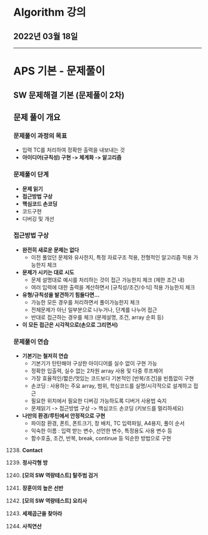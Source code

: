 # Algorithm 강의

## 2022년 03월 18일

---

# APS 기본 - 문제풀이

## SW 문제해결 기본 (문제풀이 2차)

## 문제 풀이 개요

### 문제풀이 과정의 목표

+ 입력 TC를 처리하여 정확한 출력을 내보내는 것
+ **아이디어(규칙성) 구현 -> 체계화 -> 알고리즘**

### 문제풀이 단계

+ **문제 읽기**
+ **접근방법 구상**
+ **핵심코드 손코딩**
+ 코드구현
+ 디버깅 및 개선

### 접근방법 구상

+ **완전히 새로운 문제는 없다**
  + 이전 풀었던 문제와 유사한지, 특정 자료구조 적용, 전형적인 알고리즘 적용 가능한지 체크
+ **문제가 시키는 대로 시도**
  + 문제 설명대로 예시를 처리하는 것이 접근 가능한지 체크 (제한 조건 내)
  + 여러 입력에 대한 출력을 계산하면서 [규칙성/조건/수식] 적용 가능한지 체크
+ **유형/규칙성을 발견하기 힘들다면...**
  + 가능한 모든 경우를 처리하면서 풀이가능한지 체크
  + 전체문제가 아닌 일부분으로 나누거나, 단계를 나누어 접근
  + 반대로 접근하는 경우를 체크 (문제설명, 조건, array 순회 등)
+ **이 모든 접근은 시각적으로(손으로 그리면서)**

### 문제풀이 연습

+ **기본기는 철저히 연습**
  + 기본기가 탄탄해야 구상한 아이디어를 실수 없이 구현 가능
  + 정확한 입출력, 실수 없는 2차원 array 사용 및 다중 루프제어
  + 가장 효율적인/짧은/멋있는 코드보다 기본적인 [반복/조건]을 빈틈없이 구현
  + 손코딩 : 사용하는 주요 array, 범위, 학심코드를 실명/시각적으로 설계하고 접근
  + 필요한 위치에서 필요한 디버깅 가능하도록 디버거 사용법 숙지
  + 문제읽기 -> 접근방법 구상 -> 핵심코드 손코딩 (키보드를 멀리하세요)
+ **나만의 환경/루틴에서 안정적으로 구현**
  + 파이참 환경, 폰트, 폰트크기, 창 배치, TC 입력파일, A4용지, 풀이 순서
  + 익숙한 이름 : 입력 받는 변수, 선언한 변수, 특정용도 사용 변수 등
  + 함수호출, 조건, 반복, break, continue 등 익순한 방법으로 구현

1238. **Contact**

1861. **정사각형 방**

1953. **[모의 SW 역량테스트] 탈주범 검거**

1486. **장훈이의 높은 선반**

4012. **[모의 SW 역량테스트] 요리사**

5688. **세제곱근을 찾아라**

1232. **사칙연산**
